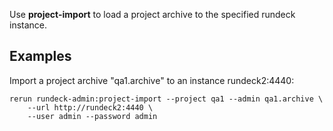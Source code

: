 Use **project-import** to load a project archive to the specified
rundeck instance.

Examples
--------

Import a project archive "qa1.archive" to an instance rundeck2:4440:

    rerun rundeck-admin:project-import --project qa1 --admin qa1.archive \
        --url http://rundeck2:4440 \
        --user admin --password admin 
